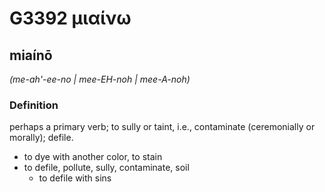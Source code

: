 # G3392 μιαίνω

## miaínō

_(me-ah'-ee-no | mee-EH-noh | mee-A-noh)_

### Definition

perhaps a primary verb; to sully or taint, i.e., contaminate (ceremonially or morally); defile.

- to dye with another color, to stain
- to defile, pollute, sully, contaminate, soil
  - to defile with sins

